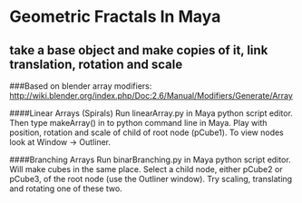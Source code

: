# Geometric Fractals In Maya
## take a base object and make copies of it, link translation, rotation and scale

###Based on blender array modifiers: http://wiki.blender.org/index.php/Doc:2.6/Manual/Modifiers/Generate/Array

####Linear Arrays (Spirals)
Run linearArray.py in Maya python script editor. Then type makeArray() in to python command line in Maya. Play with position, rotation and scale of child of root node (pCube1). To view nodes look at Window -> Outliner.

####Branching Arrays
Run binarBranching.py in Maya python script editor. Will make cubes in the same place. Select a child node, either pCube2 or pCube3, of the root node (use the Outliner window). Try scaling, translating and rotating one of these two. 
